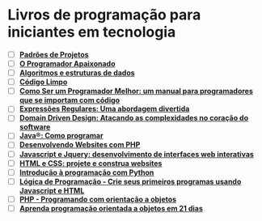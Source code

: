 # Livros de programação para iniciantes em tecnologia

- [  ] **[Padrões de Projetos](https://www.amazon.com.br/Padrões-Projetos-Soluções-Reutilizáveis-Orientados/dp/8573076100/ref=sr_1_1?__mk_pt_BR=ÅMÅŽÕÑ&keywords=Padrões+de+Objeto&qid=1572463267&s=books&sr=1-1)**
- [  ] **[O Programador Apaixonado](https://www.amazon.com.br/Programador-Apaixonado-Construindo-carreira-desenvolvimento-ebook/dp/B00VAAM7LE)**
- [  ] **[Algoritmos e estruturas de dados](https://www.amazon.com.br/Algoritmos-Estruturas-Dados-Angelo-Guimarães/dp/8521603789)**
- [  ] **[Código Limpo](https://www.amazon.com.br/Código-limpo-Robert-C-Martin/dp/8576082675/ref=sr_1_1?__mk_pt_BR=ÅMÅŽÕÑ&keywords=Código+Limpo&qid=1572463717&s=books&sr=1-1)**
- [  ] **[Como Ser um Programador Melhor: um manual para programadores que se importam com código](https://www.amazon.com.br/Como-Ser-Um-Programador-Melhor/dp/8575224158/ref=sr_1_1?__mk_pt_BR=ÅMÅŽÕÑ&keywords=Como+ser+um+Programador+Melhor&qid=1572464722&s=books&sr=1-1)**
- [  ] **[Expressões Regulares: Uma abordagem divertida](https://www.amazon.com.br/Expressões-Regulares-Uma-Abordagem-Divertida/dp/8575224743)**
- [  ] **[Domain Driven Design: Atacando as complexidades no coração do software](https://www.amazon.com.br/Domain-Driven-Design-Eric-Evans/dp/8550800651/ref=sr_1_1?__mk_pt_BR=ÅMÅŽÕÑ&dchild=1&keywords=Domain+Driven+Design%3A+Atacando+as+complexidades+no+coração+do+software+–+Eric+Evans&qid=1622052686&s=books&sr=1-1)**
- [  ] **[Java®: Como programar](https://www.amazon.com.br/Java®-como-programar-Paul-Deitel/dp/8543004799/ref=sr_1_1?__mk_pt_BR=ÅMÅŽÕÑ&keywords=Java+como+Programar&qid=1572464113&s=books&sr=1-1)**
- [  ] **[Desenvolvendo Websites com PHP](https://www.amazon.com.br/Desenvolvendo-Websites-com-Juliano-Niederauer/dp/8575222341/ref=sr_1_2?__mk_pt_BR=ÅMÅŽÕÑ&keywords=Desenvolvendo+Websites+com+PHP&qid=1572466266&s=books&sr=1-2)**
- [  ] **[Javascript e Jquery: desenvolvimento de interfaces web interativas](https://www.amazon.com.br/Javascript-Jquery-desenvolvimento-Jon-Duckett/dp/8576089459/ref=sr_1_1?__mk_pt_BR=ÅMÅŽÕÑ&keywords=JavaScript+%26+JQuery&qid=1572466500&s=books&sr=1-1)**
- [  ] **[HTML e CSS: projete e construa websites](https://www.amazon.com.br/HTML-CSS-projete-construa-Websites/dp/8576089394/ref=sr_1_1?__mk_pt_BR=ÅMÅŽÕÑ&keywords=HTML+%26+CSS&qid=1572466952&s=books&sr=1-1)**
- [  ] **[Introdução à programação com Python](https://www.amazon.com.br/Introdução-Programação-com-Python-Algoritmos/dp/8575227181/ref=sr_1_1?__mk_pt_BR=ÅMÅŽÕÑ&keywords=Introdução+a+Programação+com+Phyton&qid=1572467334&s=books&sr=1-1)**
- [  ] **[Lógica de Programação - Crie seus primeiros programas usando Javascript e HTML](https://www.amazon.com.br/Lógica-Programação-primeiros-programas-Javascript-ebook/dp/B00TZZF2TA/ref=sr_1_1?__mk_pt_BR=ÅMÅŽÕÑ&dchild=1&keywords=Lógica+de+Programação+-+Crie+seus+primeiros+programas+usando+Javascript+e+HTML&qid=1622052862&s=books&sr=1-1)**
- [  ] **[PHP - Programando com orientação a objetos](https://www.amazon.com.br/Php-Programando-com-Orientação-Objetos/dp/8575226916/ref=sr_1_1?__mk_pt_BR=ÅMÅŽÕÑ&keywords=PHP+Programando+com+Orientações+a+Objetos&qid=1572467104&s=books&sr=1-1)**
- [  ] **[Aprenda programação orientada a objetos em 21 dias](https://www.amazon.com.br/Aprenda-Programação-Orientada-Objetos-Dias/dp/853461461X/ref=sr_1_1?__mk_pt_BR=ÅMÅŽÕÑ&keywords=Aprenda+programação+orientada+a+objetos+em+21+dias&qid=1572544721&sr=8-1)**